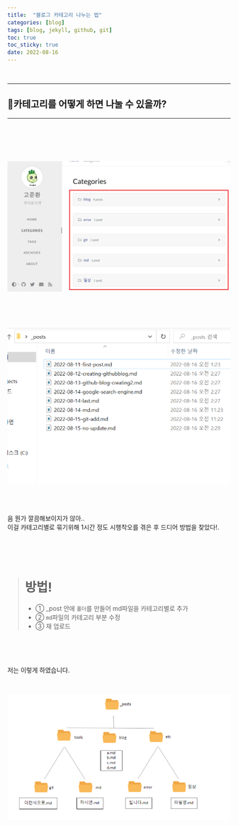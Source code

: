 ```yaml
---
title:  "블로그 카테고리 나누는 법"
categories: [blog] 
tags: [blog, jekyll, github, git]
toc: true
toc_sticky: true
date: 2022-08-16
---
```


<br>

---
## 🤔카테고리를 어떻게 하면 나눌 수 있을까?
---
<br>
<br>
<br>
<br>

![Desktop View](/assets/img/categories-dividing/1.PNG)

<br>
<br>
<br>

![Desktop View](/assets/img/categories-dividing/2.PNG)

<br>
<br>

음 뭔가 깔끔해보이지가 않아..\
이걸 카테고리별로 묶기위해 1시간 정도 시행착오를 겪은 후 드디어 방법을 찾았다!.

<br>
<br>
<br>

> # 방법!
> * ①
> _post 안에 `폴더`를 만들어 md파일을 카테고리별로 추가
> * ②
> `md`파일의 카테고리 부분 수정
> * ③
> 재 업로드

<br>
<br>
<br>

저는 이렇게 하였습니다.

<br>

![Desktop View](/assets/img/categories-dividing/3.PNG)

<br>


